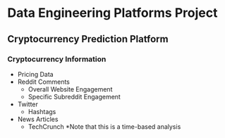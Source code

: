 # Data Engineering Platforms Project

## Cryptocurrency Prediction Platform
### Cryptocurrency Information
- Pricing Data
- Reddit Comments
  - Overall Website Engagement
  - Specific Subreddit Engagement
- Twitter
  - Hashtags
- News Articles
  - TechCrunch
*Note that this is a time-based analysis

